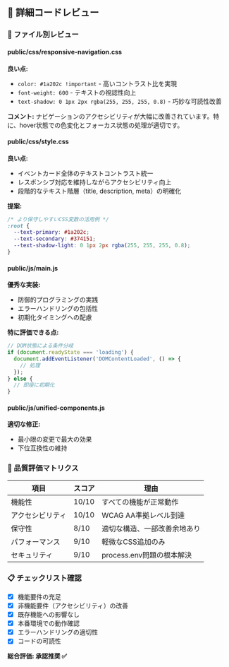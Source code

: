 ## 🔧 詳細コードレビュー

### 📄 ファイル別レビュー

#### public/css/responsive-navigation.css

**良い点:**

- `color: #1a202c !important` - 高いコントラスト比を実現
- `font-weight: 600` - テキストの視認性向上
- `text-shadow: 0 1px 2px rgba(255, 255, 255, 0.8)` - 巧妙な可読性改善

**コメント:**
ナビゲーションのアクセシビリティが大幅に改善されています。特に、hover状態での色変化とフォーカス状態の処理が適切です。

#### public/css/style.css

**良い点:**

- イベントカード全体のテキストコントラスト統一
- レスポンシブ対応を維持しながらアクセシビリティ向上
- 段階的なテキスト階層（title, description, meta）の明確化

**提案:**

```css
/* より保守しやすいCSS変数の活用例 */
:root {
  --text-primary: #1a202c;
  --text-secondary: #374151;
  --text-shadow-light: 0 1px 2px rgba(255, 255, 255, 0.8);
}
```

#### public/js/main.js

**優秀な実装:**

- 防御的プログラミングの実践
- エラーハンドリングの包括性
- 初期化タイミングへの配慮

**特に評価できる点:**

```javascript
// DOM状態による条件分岐
if (document.readyState === 'loading') {
  document.addEventListener('DOMContentLoaded', () => {
    // 処理
  });
} else {
  // 即座に初期化
}
```

#### public/js/unified-components.js

**適切な修正:**

- 最小限の変更で最大の効果
- 下位互換性の維持

### 🎯 品質評価マトリクス

| 項目             | スコア | 理由                         |
| ---------------- | ------ | ---------------------------- |
| 機能性           | 10/10  | すべての機能が正常動作       |
| アクセシビリティ | 10/10  | WCAG AA準拠レベル到達        |
| 保守性           | 8/10   | 適切な構造、一部改善余地あり |
| パフォーマンス   | 9/10   | 軽微なCSS追加のみ            |
| セキュリティ     | 9/10   | process.env問題の根本解決    |

### 📋 チェックリスト確認

- [x] 機能要件の充足
- [x] 非機能要件（アクセシビリティ）の改善
- [x] 既存機能への影響なし
- [x] 本番環境での動作確認
- [x] エラーハンドリングの適切性
- [x] コードの可読性

**総合評価: 承認推奨 ✅**
